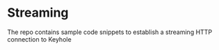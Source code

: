 # Streaming
The repo contains sample code snippets to establish a streaming HTTP connection to Keyhole
